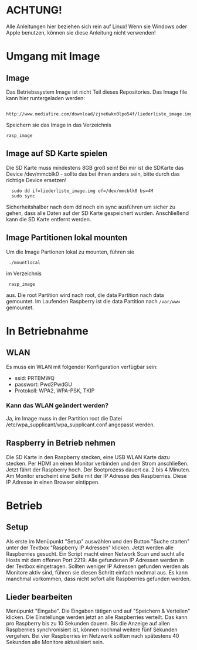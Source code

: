 # ACHTUNG!
Alle Anleitungen hier beziehen sich rein auf Linux! Wenn sie Windows oder Apple
benutzen, können sie diese Anleitung nicht verwenden!

# Umgang mit Image
## Image
Das Betriebssystem Image ist nicht Teil dieses Repositories. Das Image file kann hier runtergeladen werden:

         http://www.mediafire.com/download/zjne6wkn0lpo54f/liederliste_image.img

Speichern sie das Image in das Verzeichnis

	rasp_image

## Image auf SD Karte spielen
Die SD Karte muss mindestens 8GB groß sein!
Bei mir ist die SDKarte das Device /dev/mmcblk0 - sollte das bei ihnen anders
sein, bitte durch das richtige Device ersetzen!

      sudo dd if=liederliste_image.img of=/dev/mmcblk0 bs=4M
      sudo sync

Sicherheitshalber nach dem dd noch ein sync ausführen um sicher zu gehen, dass
alle Daten auf der SD Karte gespeichert wurden. Anschließend kann die SD
Karte entfernt werden.

## Image Partitionen lokal mounten
Um die Image Partionen lokal zu mounten, führen sie

     ./mountlocal

im Verzeichnis 

     rasp_image 

aus. Die root Partition wird nach root, die data Partition nach data gemountet. Im Laufenden Raspberry ist die data Partition nach `/var/www` gemountet.

# In Betriebnahme
## WLAN
Es muss ein WLAN mit folgender Konfiguration verfügbar sein:

*  ssid: PRTBMWQ
*  passwort: Pwd2PwdGU
*  Protokoll: WPA2, WPA-PSK, TKIP

### Kann das WLAN geändert werden?
Ja, im Image muss in der Partition root die Datei /etc/wpa_supplicant/wpa_supplicant.conf angepasst werden.

## Raspberry in Betrieb nehmen
Die SD Karte in den Raspberry stecken, eine USB WLAN Karte dazu stecken. Per HDMI an einen Monitor verbinden und den Strom anschließen.
Jetzt fährt der Raspberry hoch. Der Bootprozess dauert ca. 2 bis 4 Minuten.
Am Monitor erscheint eine Seite mit der IP Adresse des Raspberries. Diese IP Adresse in einen Browser eintippen.

# Betrieb
## Setup
Als erste im Menüpunkt "Setup" auswählen und den Button "Suche starten" unter der Textbox "Raspberry IP Adressen" klicken. Jetzt werden alle Raspberries gesucht.
Ein Script macht einen Network Scan und sucht alle Hosts mit dem offenen Port 2219.
Alle gefundenen IP Adressen werden in der Textbox eingetragen.
Sollten weniger IP Adressen gefunden werden als Monitore aktiv sind, führen sie diesen Schritt einfach nochmal aus. Es kann manchmal vorkommen, dass nicht sofort alle Raspberries gefunden werden.

## Lieder bearbeiten
Menüpunkt "Eingabe".
Die Eingaben tätigen und auf "Speichern & Verteilen" klicken. Die Einstellunge werden jetzt an alle Raspberries verteilt. Das kann pro Raspberry bis zu 10 Sekunden dauern. Bis die Anzeige auf allen Raspberries synchronisiert ist, können nochmal weitere fünf Sekunden vergehen.
Bei vier Raspberries im Netzwerk sollten nach spätestens 40 Sekunden alle Monitore aktualisiert sein.


